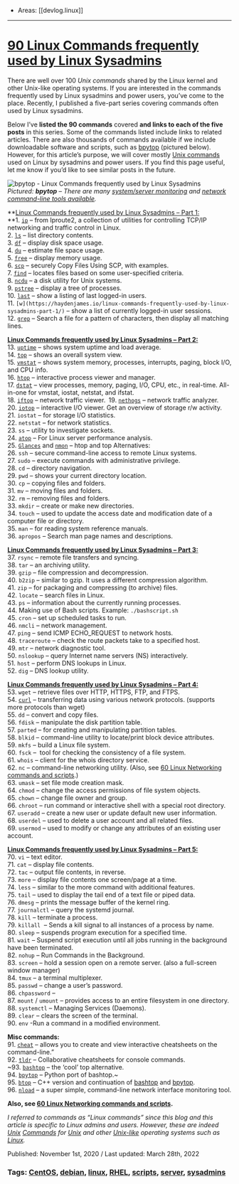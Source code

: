 
- Areas: [[devlog.linux]]

---

# [90 Linux Commands frequently used by Linux Sysadmins](https://haydenjames.io/90-linux-commands-frequently-used-by-linux-sysadmins/)

There are well over 100 _Unix commands_ shared by the Linux kernel and other Unix-like operating systems. If you are interested in the commands frequently used by Linux sysadmins and power users, you’ve come to the place. Recently, I published a five-part series covering commands often used by Linux sysadmins.

Below I’ve **listed the 90 commands** covered **and links to each of the five posts** in this series. Some of the commands listed include links to related articles. There are also thousands of commands available if we include downloadable software and scripts, such as [bpytop](https://github.com/aristocratos/bpytop) (pictured below). However, for this article’s purpose, we will cover mostly [Unix commands](http://mally.stanford.edu/~sr/computing/basic-unix.html) used on Linux by sysadmins and power users. If you find this page useful, let me know if you’d like to see similar posts in the future.

![bpytop - Linux Commands frequently used by Linux Sysadmins](https://static.haydenjames.io/wp-content/uploads/2020/10/bpytop-868x469.png "bpytop - Linux Commands frequently used by Linux Sysadmins")  
_Pictured: **bpytop** – There are many [system/server monitoring](https://haydenjames.io/free-linux-server-monitoring-apm-sysadmins/) and [network command-line tools available](https://haydenjames.io/linux-networking-commands-scripts/)._

**[Linux Commands frequently used by Linux Sysadmins – Part 1:](https://haydenjames.io/linux-commands-frequently-used-by-linux-sysadmins-part-1/)  
**1\. [`ip`](https://haydenjames.io/ip-command-from-iproute2-utilities-for-tcp-ip-networking-in-linux/) – from Iproute2, a collection of utilities for controlling TCP/IP networking and traffic control in Linux.  
2\. [`ls`](https://haydenjames.io/ls-command-with-examples/) – list directory contents.  
3\. [`df`](https://haydenjames.io/df-command-in-linux-with-examples/) – display disk space usage.  
4\. [`du`](https://haydenjames.io/du-estimate-and-summarize-file-and-directory-space-usage-on-linux/) – estimate file space usage.  
5\. [`free`](https://haydenjames.io/measure-web-server-memory-usage-correctly/) – display memory usage.  
6\. [`scp`](https://haydenjames.io/linux-securely-copy-files-using-scp/) – securely Copy Files Using SCP, with examples.  
7\. [`find`](https://haydenjames.io/using-the-find-command-in-linux-with-examples/) – locates files based on some user-specified criteria.  
8\. [`ncdu`](https://haydenjames.io/linux-ncdu-manage-large-directories/) – a disk utility for Unix systems.  
9\. [`pstree`](https://haydenjames.io/pstree-command-in-linux-examples/) – display a tree of processes.  
10\. [`last`](https://haydenjames.io/last-command-in-linux-with-examples-view-history-of-user-logins/) – show a listing of last logged-in users.  
11\. `[w](https://haydenjames.io/linux-commands-frequently-used-by-linux-sysadmins-part-1/)` – show a list of currently logged-in user sessions.  
12\. [`grep`](https://haydenjames.io/grep-command-in-linux-w-examples/) – Search a file for a pattern of characters, then display all matching lines.

[**Linux Commands frequently used by Linux Sysadmins – Part 2:**](https://haydenjames.io/linux-commands-frequently-used-by-linux-sysadmins-part-2/)  
13\. [`uptime`](https://haydenjames.io/uptime-command-linux/) – shows system uptime and load average.  
14\. [`top`](https://haydenjames.io/linux-top-customize-it/) – shows an overall system view.  
15\. [`vmstat`](https://haydenjames.io/linux-server-need-ram-upgrade-lets-check-free-top-vmstat-sar/) – shows system memory, processes, interrupts, paging, block I/O, and CPU info.  
16\. [`htop`](https://haydenjames.io/htop-quick-guide-customization/) – interactive process viewer and manager.  
17\. [`dstat`](https://haydenjames.io/dstat-command-in-linux-examples/) – view processes, memory, paging, I/O, CPU, etc., in real-time. All-in-one for vmstat, iostat, netstat, and ifstat.  
18\. [`iftop`](https://haydenjames.io/iftop-command-in-linux-w-examples/) – network traffic viewer.` `19\. [`nethogs`](https://github.com/raboof/nethogs) – network traffic analyzer.  
20\. [`iotop`](https://haydenjames.io/iotop-command-in-linux-w-examples/) – interactive I/O viewer. Get an overview of storage r/w activity.  
21\. `iostat` – for storage I/O statistics.  
22\. `netstat` – for network statistics.  
23\. `ss` – utility to investigate sockets.  
24\. [`atop`](https://haydenjames.io/use-atop-linux-server-performance-analysis/) – For Linux server performance analysis.  
25\. [`Glances`](https://haydenjames.io/alternatives-top-htop/ "htop and top Alternatives: Glances, nmon") and [`nmon`](https://haydenjames.io/alternatives-top-htop/ "htop and top Alternatives: Glances, nmon") – htop and top Alternatives:  
26\. `ssh` – secure command-line access to remote Linux systems.  
27\. `sudo` – execute commands with administrative privilege.  
28\. `cd` – directory navigation.  
29\. `pwd` – shows your current directory location.  
30\. `cp` – copying files and folders.  
31\. `mv` – moving files and folders.  
32\. `rm` – removing files and folders.  
33\. `mkdir` – create or make new directories.  
34\. `touch` – used to update the access date and modification date of a computer file or directory.  
35\. `man` – for reading system reference manuals.  
36\. `apropos` – Search man page names and descriptions.

[**Linux Commands frequently used by Linux Sysadmins – Part 3:**](https://haydenjames.io/linux-commands-frequently-used-by-linux-sysadmins-part-3/)  
37\. `rsync` – remote file transfers and syncing.  
38\. `tar` – an archiving utility.  
39\. `gzip` – file compression and decompression.  
40\. `b2zip` – similar to gzip. It uses a different compression algorithm.  
41\. `zip` – for packaging and compressing (to archive) files.  
42\. `locate` – search files in Linux.  
43\. `ps` – information about the currently running processes.  
44\. Making use of Bash scripts. Example: `./bashscript.sh`  
45\. `cron` – set up scheduled tasks to run.  
46\. `nmcli` – network management.  
47\. `ping` – send ICMP ECHO_REQUEST to network hosts.  
48\. `traceroute` – check the route packets take to a specified host.  
49\. `mtr` – network diagnostic tool.  
50\. `nslookup` – query Internet name servers (NS) interactively.  
51\. `host` – perform DNS lookups in Linux.  
52\. `dig` – DNS lookup utility.

[**Linux Commands frequently used by Linux Sysadmins – Part 4:**](https://haydenjames.io/linux-commands-frequently-used-by-linux-sysadmins-part-4/)  
53\. `wget` – retrieve files over HTTP, HTTPS, FTP, and FTPS.  
54\. [`curl`](https://haydenjames.io/analyze-websites-ttfb-time-first-byte/) – transferring data using various network protocols. (supports more protocols than wget)  
55\. `dd` – convert and copy files.  
56\. `fdisk` – manipulate the disk partition table.  
57\. `parted` – for creating and manipulating partition tables.  
58\. `blkid` – command-line utility to locate/print block device attributes.  
59\. `mkfs` – build a Linux file system.  
60\. `fsck` –  tool for checking the consistency of a file system.  
61\. `whois` – client for the whois directory service.  
62\. `nc` – command-line networking utility. (Also, see [60 Linux Networking commands and scripts](https://haydenjames.io/linux-networking-commands-scripts/).)  
63\. `umask` – set file mode creation mask.  
64\. `chmod` – change the access permissions of file system objects.  
65\. `chown` – change file owner and group.  
66\. `chroot` – run command or interactive shell with a special root directory.  
67\. `useradd` – create a new user or update default new user information.  
68\. `userdel` – used to delete a user account and all related files.  
69\. `usermod` – used to modify or change any attributes of an existing user account.

[**Linux Commands frequently used by Linux Sysadmins – Part 5:**](https://haydenjames.io/linux-commands-frequently-used-by-linux-sysadmins-part-5/)  
70\. `vi` – text editor.  
71\. `cat` – display file contents.  
72\. `tac` – output file contents, in reverse.  
73\. `more` – display file contents one screen/page at a time.  
74\. `less` – similar to the more command with additional features.  
75\. `tail` – used to display the tail end of a text file or piped data.  
76\. `dmesg` – prints the message buffer of the kernel ring.  
77\. `journalctl` – query the systemd journal.  
78\. `kill` – terminate a process.  
79\. `killall`  – Sends a kill signal to all instances of a process by name.  
80\. `sleep` – suspends program execution for a specified time.  
81\. `wait` – Suspend script execution until all jobs running in the background have been terminated.  
82\. `nohup` – Run Commands in the Background.  
83\. `screen` – hold a session open on a remote server. (also a full-screen window manager)  
84\. `tmux` – a terminal multiplexer.  
85\. `passwd` – change a user’s password.  
86\. `chpassword` –  
87\. `mount` / `umount` – provides access to an entire filesystem in one directory.  
88\. `systemctl` – Managing Services (Daemons).  
89\. `clear` – clears the screen of the terminal.  
90\. `env` -Run a command in a modified environment.

**Misc commands:**  
91\. [`cheat`](https://github.com/cheat/cheat) – allows you to create and view interactive cheatsheets on the command-line.”  
92\. [`tldr`](https://github.com/tldr-pages/tldr) – Collaborative cheatsheets for console commands.  
~93\. [`bashtop`](https://haydenjames.io/bashtop/) – the ‘cool’ top alternative.  
94\. [`bpytop`](https://github.com/aristocratos/bpytop) – Python port of bashtop.~  
95\. [`btop`](https://haydenjames.io/btop-the-htop-alternative/) – C++ version and continuation of [bashtop](https://haydenjames.io/bashtop/) and [bpytop](https://github.com/aristocratos/bpytop).  
96\. [`nload`](https://github.com/rolandriegel/nload) – a super simple, command-line network interface monitoring tool.

**Also, see [60 Linux Networking commands and scripts](https://haydenjames.io/linux-networking-commands-scripts/ "60 Linux Networking commands and scripts").**

_I referred to commands as “Linux commands” since this blog and this article is specific to Linux admins and users. However, these are indeed [Unix](https://kb.iu.edu/d/afsk) [Commands](https://www.washington.edu/computing/unix/commands.html) for [Unix](https://www.opengroup.org/membership/forums/platform/unix) and other [Unix-like](https://www.tjhsst.edu/~dhyatt/superap/unixcmd.html) operating systems such as [Linux](https://haydenjames.io/tag/linux/)._

Published: November 1st, 2020 / Last updated: March 28th, 2022

### Tags: [CentOS](https://haydenjames.io/tag/centos/), [debian](https://haydenjames.io/tag/debian/), [linux](https://haydenjames.io/tag/linux/), [RHEL](https://haydenjames.io/tag/rhel/), [scripts](https://haydenjames.io/tag/scripts/), [server](https://haydenjames.io/tag/server/), [sysadmins](https://haydenjames.io/tag/sysadmins/)
